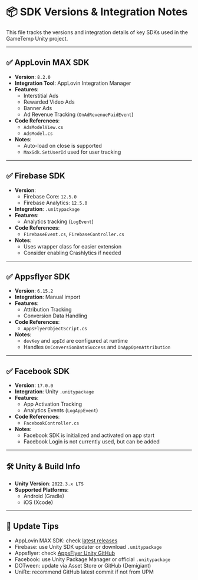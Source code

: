 # 📦 SDK Versions & Integration Notes

This file tracks the versions and integration details of key SDKs used in the GameTemp Unity project.

---

## ✅ AppLovin MAX SDK

- **Version**: `8.2.0`
- **Integration Tool**: AppLovin Integration Manager
- **Features**:
  - Interstitial Ads
  - Rewarded Video Ads
  - Banner Ads
  - Ad Revenue Tracking (`OnAdRevenuePaidEvent`)
- **Code References**:
  - `AdsModelView.cs`
  - `AdsModel.cs`
- **Notes**:
  - Auto-load on close is supported
  - `MaxSdk.SetUserId` used for user tracking
---

## ✅ Firebase SDK

- **Version**:
  - Firebase Core: `12.5.0`
  - Firebase Analytics: `12.5.0`
- **Integration**: `.unitypackage`
- **Features**:
  - Analytics tracking (`LogEvent`)
- **Code References**:
  - `FirebaseEvent.cs`, `FirebaseController.cs`
- **Notes**:
  - Uses wrapper class for easier extension
  - Consider enabling Crashlytics if needed

---

## ✅ Appsflyer SDK

- **Version**: `6.15.2`
- **Integration**: Manual import
- **Features**:
  - Attribution Tracking
  - Conversion Data Handling
- **Code References**:
  - `AppsFlyerObjectScript.cs`
- **Notes**:
  - `devKey` and `appId` are configured at runtime
  - Handles `OnConversionDataSuccess` and `OnAppOpenAttribution`

---

## ✅ Facebook SDK

- **Version**: `17.0.0`
- **Integration**: Unity `.unitypackage`
- **Features**:
  - App Activation Tracking
  - Analytics Events (`LogAppEvent`)
- **Code References**:
  - `FacebookController.cs`
- **Notes**:
  - Facebook SDK is initialized and activated on app start
  - Facebook Login is not currently used, but can be added

---

## 🛠 Unity & Build Info

- **Unity Version**: `2022.3.x LTS`
- **Supported Platforms**:
  - Android (Gradle)
  - iOS (Xcode)

---

## 📌 Update Tips

- AppLovin MAX SDK: check [latest releases](https://dash.applovin.com/documentation/mediation/unity/getting-started/integration#step-1)
- Firebase: use Unity SDK updater or download `.unitypackage`
- Appsflyer: check [AppsFlyer Unity GitHub](https://github.com/AppsFlyerSDK/AppsFlyerUnityPlugin)
- Facebook: use Unity Package Manager or official `.unitypackage`
- DOTween: update via Asset Store or GitHub (Demigiant)
- UniRx: recommend GitHub latest commit if not from UPM

